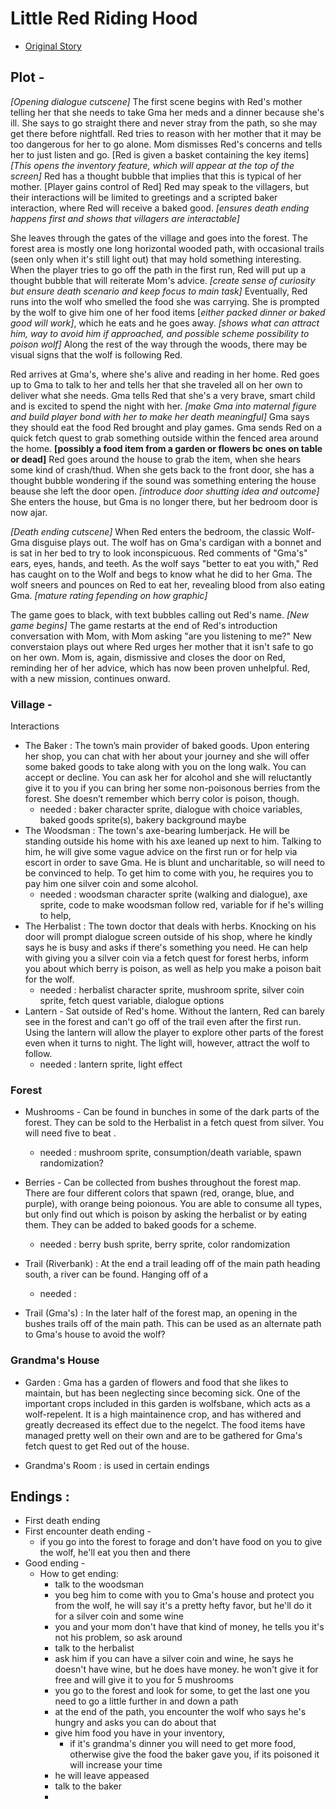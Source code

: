 # Little Red Riding Hood
 - [Original Story](https://americanliterature.com/childrens-stories/little-red-riding-hood)

## Plot - 

  *[Opening dialogue cutscene]* The first scene begins with Red's mother telling her that she needs to take Gma her meds and a dinner because she's ill. She says to go straight there and never stray from the path, so she may get there before nightfall. Red tries to reason with her mother that it may be too dangerous for her to go alone. Mom dismisses Red's concerns and tells her to just listen and go. [Red is given a basket containing the key items] *[This opens the inventory feature, which will appear at the top of the screen]* Red has a thought bubble that implies that this is typical of her mother. [Player gains control of Red] Red may speak to the villagers, but their interactions will be limited to greetings and a scripted baker interaction, where Red will receive a baked good. *[ensures death ending happens first and shows that villagers are interactable]* 
  
  She leaves through the gates of the village and goes into the forest. The forest area is mostly one long horizontal wooded path, with occasional trails (seen only when it's still light out) that may hold something interesting. When the player tries to go off the path in the first run, Red will put up a thought bubble that will reiterate Mom's advice. *[create sense of curiosity but ensure death scenario and keep focus to main task]* Eventually, Red runs into the wolf who smelled the food she was carrying. She is prompted by the wolf to give him one of her food items [*either packed dinner or baked good will work]*, which he eats and he goes away. *[shows what can attract him, way to avoid him if approached, and possible scheme possibility to poison wolf]* Along the rest of the way through the woods, there may be visual signs that the wolf is following Red.
  
  Red arrives at Gma's, where she's alive and reading in her home. Red goes up to Gma to talk to her and tells her that she traveled all on her own to deliver what she needs. Gma tells Red that she's a very brave, smart child and is excited to spend the night with her. *[make Gma into maternal figure and build player bond with her to make her death meaningful]* Gma says they should eat the food Red brought and play games. Gma sends Red on a quick fetch quest to grab something outside within the fenced area around the home. **[possibly a food item from a garden or flowers bc ones on table or dead]** Red goes around the house to grab the item, when she hears some kind of crash/thud. When she gets back to the front door, she has a thought bubble wondering if the sound was something entering the house beause she left the door open. *[introduce door shutting idea and outcome]* She enters the house, but Gma is no longer there, but her bedroom door is now ajar. 
  
  *[Death ending cutscene]* When Red enters the bedroom, the classic Wolf-Gma disguise plays out. The wolf has on Gma's cardigan with a bonnet and is sat in her bed to try to look inconspicuous. Red comments of "Gma's" ears, eyes, hands, and teeth. As the wolf says "better to eat you with," Red has caught on to the Wolf and begs to know what he did to her Gma. The wolf sneers and pounces on Red to eat her, revealing blood from also eating Gma. *[mature rating fepending on how graphic]*

  The game goes to black, with text bubbles calling out Red's name. *[New game begins]* The game restarts at the end of Red's introduction conversation with Mom, with Mom asking "are you listening to me?" New converstaion plays out where Red urges her mother that it isn't safe to go on her own. Mom is, again, dismissive and closes the door on Red, reminding her of her advice, which has now been proven unhelpful. Red, with a new mission, continues onward.
  

### Village - 

  Interactions
  - The Baker : The town’s main provider of baked goods. Upon entering her shop, you can chat with her about your journey and she will offer some baked goods to take along with you on the long walk. You can accept or decline. You can ask her for alcohol and she will reluctantly give it to you if you can bring her some non-poisonous berries from the forest. She doesn’t remember which berry color is poison, though.
      - needed : baker character sprite, dialogue with choice variables, baked goods sprite(s), bakery background maybe
  - The Woodsman : The town's axe-bearing lumberjack. He will be standing outside his home with his axe leaned up next to him. Talking to him, he will give some vague advice on the first run or for help via escort in order to save Gma. He is blunt and uncharitable, so will need to be convinced to help. To get him to come with you, he requires you to pay him one silver coin and some alcohol. 
      - needed : woodsman character sprite (walking and dialogue), axe sprite, code to make woodsman follow red, variable for if he's willing to help,
  - The Herbalist : The town doctor that deals with herbs. Knocking on his door will prompt dialogue screen outside of his shop, where he kindly says he is busy and asks if there's something you need. He can help with giving you a silver coin via a fetch quest for forest herbs, inform you about which berry is poison, as well as help you make a poison bait for the wolf.
      - needed : herbalist character sprite, mushroom sprite, silver coin sprite, fetch quest variable, dialogue options
  - Lantern - Sat outside of Red's home. Without the lantern, Red can barely see in the forest and can't go off of the trail even after the first run. Using the lantern will allow the player to explore other parts of the forest even when it turns to night. The light will, however, attract the wolf to follow.
      - needed : lantern sprite, light effect


### Forest
  - Mushrooms - Can be found in bunches in some of the dark parts of the forest. They can be sold to the Herbalist in a fetch quest from silver. You will need five to beat .
      - needed : mushroom sprite, consumption/death variable, spawn randomization?
  - Berries - Can be collected from bushes throughout the forest map. There are four different colors that spawn (red, orange, blue, and purple), with orange being poionous. You are able to consume all types, but only find out which is poison by asking the herbalist or by eating them. They can be added to baked goods for a scheme.
      - needed : berry bush sprite, berry sprite, color randomization
  - Trail (Riverbank) : At the end a trail leading off of the main path heading south, a river can be found. Hanging off of a 
      - needed : 
 
  - Trail (Gma's) : In the later half of the forest map, an opening in the bushes trails off of the main path. This can be used as an alternate path to Gma's house to avoid the wolf?



### Grandma's House
 - Garden : Gma has a garden of flowers and food that she likes to maintain, but has been neglecting since becoming sick. One of the important crops included in this garden is wolfsbane, which acts as a wolf-repelent. It is a high maintainence crop, and has withered and greatly decreased its effect due to the negelct. The food items have managed pretty well on their own and are to be gathered for Gma's fetch quest to get Red out of the house.

 - Grandma's Room : is used in certain endings



## Endings :
- First death ending
- First encounter death ending -
     - if you go into the forest to forage and don't have food on you to give the wolf, he'll eat you then and there
- Good ending -
     - How to get ending:
         - talk to the woodsman
         - you beg him to come with you to Gma's house and protect you from the wolf, he will say it's a pretty hefty favor, but he'll do it for a silver coin and some wine
         - you and your mom don't have that kind of money, he tells you it's not his problem, so ask around
         - talk to the herbalist
         - ask him if you can have a silver coin and wine, he says he doesn't have wine, but he does have money. he won't give it for free and will give it to you for 5 mushrooms
         - you go to the forest and look for some, to get the last one you need to go a little further in and down a path
         - at the end of the path, you encounter the wolf who says he's hungry and asks you can do about that
         - give him food you have in your inventory,
            - if it's grandma's dinner you will need to get more food, otherwise give the food the baker gave you, if its poisoned it will increase your time
         - he will leave appeased
         - talk to the baker
         - 

